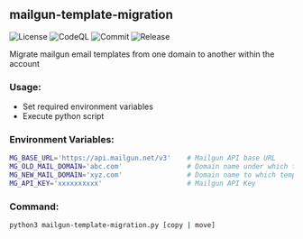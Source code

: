 ## mailgun-template-migration

![License](https://img.shields.io/github/license/paliwalvimal/mailgun-template-migration?style=for-the-badge) ![CodeQL](https://img.shields.io/github/workflow/status/paliwalvimal/mailgun-template-migration/codeql/main?label=CodeQL&style=for-the-badge) ![Commit](https://img.shields.io/github/last-commit/paliwalvimal/mailgun-template-migration?style=for-the-badge) ![Release](https://img.shields.io/github/v/release/paliwalvimal/mailgun-template-migration?style=for-the-badge)

Migrate mailgun email templates from one domain to another within the account

### Usage:
 - Set required environment variables
 - Execute python script

### Environment Variables:
```bash
MG_BASE_URL='https://api.mailgun.net/v3'    # Mailgun API base URL
MG_OLD_MAIL_DOMAIN='abc.com'                # Domain name under which template exists
MG_NEW_MAIL_DOMAIN='xyz.com'                # Domain name to which template needs to be copied or moved to
MG_API_KEY='xxxxxxxxxx'                     # Mailgun API Key
```

### Command:
```bash
python3 mailgun-template-migration.py [copy | move]
```